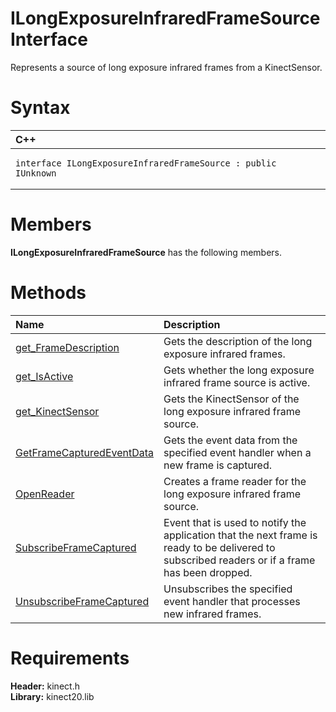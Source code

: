 ILongExposureInfraredFrameSource Interface  
==========================================  

Represents a source of long exposure infrared frames from a KinectSensor. <span id="syntaxSection"></span>

Syntax  
======  

<table>
<colgroup>
<col width="100%" />
</colgroup>
<thead>
<tr class="header">
<th align="left">C++</th>
</tr>
</thead>
<tbody>
<tr class="odd">
<td align="left"><pre><code>interface ILongExposureInfraredFrameSource : public IUnknown</code></pre></td>
</tr>
</tbody>
</table>

<span id="classMembersSection"></span>

Members  
=======  

**ILongExposureInfraredFrameSource** has the following members.  

<span id="publicmethodsSection"></span>

Methods  
=======  

<table>
<colgroup>
<col width="30%" />
<col width="60%" />
</colgroup>
<thead>
<tr class="header">
<th align="left">Name</th>
<th align="left">Description</th>
</tr>
</thead>
<tbody>
<tr class="odd">
<td align="left"><a href="ILongExposureInfraredFrame/Methods/get_FrameDescription_Method.md">get_FrameDescription</a></td>
<td align="left">Gets the description of the long exposure infrared frames.</td>
</tr>
<tr class="even">
<td align="left"><a href="ILongExposureInfraredFrame/Methods/get_IsActive_Method.md">get_IsActive</a></td>
<td align="left">Gets whether the long exposure infrared frame source is active.</td>
</tr>
<tr class="odd">
<td align="left"><a href="ILongExposureInfraredFrame/Methods/get_KinectSensor_Method.md">get_KinectSensor</a></td>
<td align="left">Gets the KinectSensor of the long exposure infrared frame source.</td>
</tr>
<tr class="even">
<td align="left"><a href="ILongExposureInfraredFrame/Methods/GetFrameCapturedEventData.md">GetFrameCapturedEventData</a></td>
<td align="left">Gets the event data from the specified event handler when a new frame is captured.</td>
</tr>
<tr class="odd">
<td align="left"><a href="ILongExposureInfraredFrame/Methods/OpenReader_Method.md">OpenReader</a></td>
<td align="left">Creates a frame reader for the long exposure infrared frame source.</td>
</tr>
<tr class="even">
<td align="left"><a href="ILongExposureInfraredFrame/Methods/SubscribeFrameCaptured.md">SubscribeFrameCaptured</a></td>
<td align="left">Event that is used to notify the application that the next frame is ready to be delivered to subscribed readers or if a frame has been dropped.</td>
</tr>
<tr class="odd">
<td align="left"><a href="ILongExposureInfraredFrame/Methods/UnsubscribeFrameCaptured.md">UnsubscribeFrameCaptured</a></td>
<td align="left">Unsubscribes the specified event handler that processes new infrared frames.</td>
</tr>
</tbody>
</table>

<span id="requirements"></span>

Requirements  
============  

**Header:** kinect.h  
**Library:** kinect20.lib  



<!--Please do not edit the data in the comment block below.-->
<!--
TOCTitle : ILongExposureInfraredFrameSource Interface
RLTitle : ILongExposureInfraredFrameSource Interface
KeywordK : ILongExposureInfraredFrameSource interface, about
HelpPriority : 2
TopicType : apiref
KeywordF : ILongExposureInfraredFrameSource
KeywordF : Microsoft.Kinect.kinect.ILongExposureInfraredFrameSource
KeywordA : T:Microsoft.Kinect.kinect.ILongExposureInfraredFrameSource
AssetID : T:Microsoft.Kinect.kinect.ILongExposureInfraredFrameSource
Locale : en-us
CommunityContent : 1
APIType : Managed
APILocation : 
APIName : Microsoft.Kinect.kinect.ILongExposureInfraredFrameSource
TargetOS : Windows
TopicType : kbSyntax
DevLang : C++
DocSet : K4Wv2
ProjType : K4Wv2Proj
Technology : Kinect for Windows
Product : Kinect for Windows SDK v2
productversion : 20
-->
